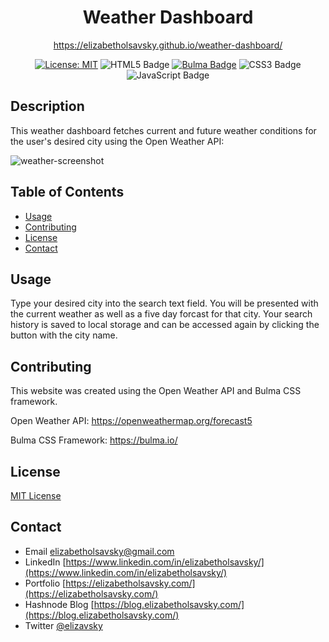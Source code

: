 <div align="center">
  
  # Weather Dashboard
  https://elizabetholsavsky.github.io/weather-dashboard/

  [![License: MIT](https://img.shields.io/badge/License-MIT-yellow.svg)](https://opensource.org/licenses/MIT)
  ![HTML5 Badge](https://img.shields.io/badge/HTML5-E34F26?logo=html5&logoColor=fff&style=flat)
  [![Bulma Badge](https://img.shields.io/badge/Bulma-00D1B2?logo=bulma&logoColor=fff&style=flat)](https://https://bulma.io/)
  ![CSS3 Badge](https://img.shields.io/badge/CSS3-1572B6?logo=css3&logoColor=fff&style=flat)
  ![JavaScript Badge](https://img.shields.io/badge/JavaScript-F7DF1E?logo=javascript&logoColor=000&style=flat)

</div>

## Description

This weather dashboard fetches current and future weather conditions for the user's desired city using the Open Weather API:

![weather-screenshot](https://user-images.githubusercontent.com/116515976/227744024-14888c5c-acce-4506-b9c8-f7ad60045e96.png)

## Table of Contents
* [Usage](#usage)
* [Contributing](#contributing)
* [License](#license)
* [Contact](#contact)

## Usage

Type your desired city into the search text field. You will be presented with the current weather as well as a five day forcast for that city. Your search history is saved to local storage and can be accessed again by clicking the button with the city name. 

## Contributing

This website was created using the Open Weather API and Bulma CSS framework.

Open Weather API: https://openweathermap.org/forecast5

Bulma CSS Framework: https://bulma.io/

## License
[MIT License](https://opensource.org/licenses/MIT)

## Contact
* Email elizabetholsavsky@gmail.com
* LinkedIn [https://www.linkedin.com/in/elizabetholsavsky/](https://www.linkedin.com/in/elizabetholsavsky/)
* Portfolio [https://elizabetholsavsky.com/](https://elizabetholsavsky.com/)
* Hashnode Blog [https://blog.elizabetholsavsky.com/](https://blog.elizabetholsavsky.com/)
* Twitter [@elizavsky](https://twitter.com/home)

